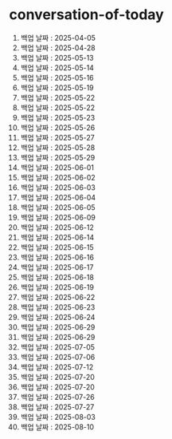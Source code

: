 # conversation-of-today

1. 백업 날짜 : 2025-04-05
2. 백업 날짜 : 2025-04-28
3. 백업 날짜 : 2025-05-13
4. 백업 날짜 : 2025-05-14
5. 백업 날짜 : 2025-05-16
6. 백업 날짜 : 2025-05-19
7. 백업 날짜 : 2025-05-22
8. 백업 날짜 : 2025-05-22
9. 백업 날짜 : 2025-05-23
10. 백업 날짜 : 2025-05-26
11. 백업 날짜 : 2025-05-27
12. 백업 날짜 : 2025-05-28
13. 백업 날짜 : 2025-05-29
14. 백업 날짜 : 2025-06-01
15. 백업 날짜 : 2025-06-02
16. 백업 날짜 : 2025-06-03
17. 백업 날짜 : 2025-06-04
18. 백업 날짜 : 2025-06-05
19. 백업 날짜 : 2025-06-09
20. 백업 날짜 : 2025-06-12
21. 백업 날짜 : 2025-06-14
22. 백업 날짜 : 2025-06-15
23. 백업 날짜 : 2025-06-16
24. 백업 날짜 : 2025-06-17
25. 백업 날짜 : 2025-06-18
26. 백업 날짜 : 2025-06-19
27. 백업 날짜 : 2025-06-22
28. 백업 날짜 : 2025-06-23
29. 백업 날짜 : 2025-06-24
30. 백업 날짜 : 2025-06-29
31. 백업 날짜 : 2025-06-29
32. 백업 날짜 : 2025-07-05
33. 백업 날짜 : 2025-07-06
34. 백업 날짜 : 2025-07-12
35. 백업 날짜 : 2025-07-20
36. 백업 날짜 : 2025-07-20
37. 백업 날짜 : 2025-07-26
38. 백업 날짜 : 2025-07-27
39. 백업 날짜 : 2025-08-03
40. 백업 날짜 : 2025-08-10
